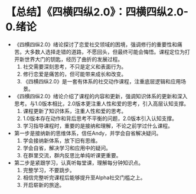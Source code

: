 # 【总结】《四横四纵2.0》：四横四纵2.0-0.绪论

-   《四横四纵2.0》绪论探讨了恋爱社交领域的困境，强调修行的重要性和痛苦。大多数人选择走错的道路，不愿回头，但最终可能会悔悟。课程定位为打开新世界大门的钥匙，经历了曲折的发展过程。
    1.  社交需要深刻思考，不只是定义和表面行为。
    2.  修行恋爱是痛苦的，但可能带来成长和改变。
    3.  《四横四纵2.0》是一套有体系的社交动作课程，注重底层逻辑和应用场景。
-   《四横四纵2.0》绪论介绍了课程的内容和更新，强调知识体系的更新和深入思考。与1.0版本相比，2.0版本更注重人性和爱的思考，引入高层认知支撑。
    1.  课程更新了知识体系，注重人性和爱的思考。
    2.  1.0版本存在动作和背后思考不平衡的问题，2.0版本引入认知支撑。
    3.  学习指导课程时，重要的是接纳和理解，不论之前学过什么课程。
-   第一步是接纳新的思维体系，信任Andy，并学会自省解决疑问。
    1.  学会接纳新体系，放下旧有思维。
    2.  学会自省，解决学习和应用中的疑问。
    3.  在群里交流，群内反思比单纯听课更重要。
-   第二步是紧跟学习，认真听每堂课，理解每分钟知识点。
    1.  完整学习，不要跳步。
    2.  相信完整听完课程后能够提升至Alpha社交门槛之上。
    3.  开启崭新的旅途。